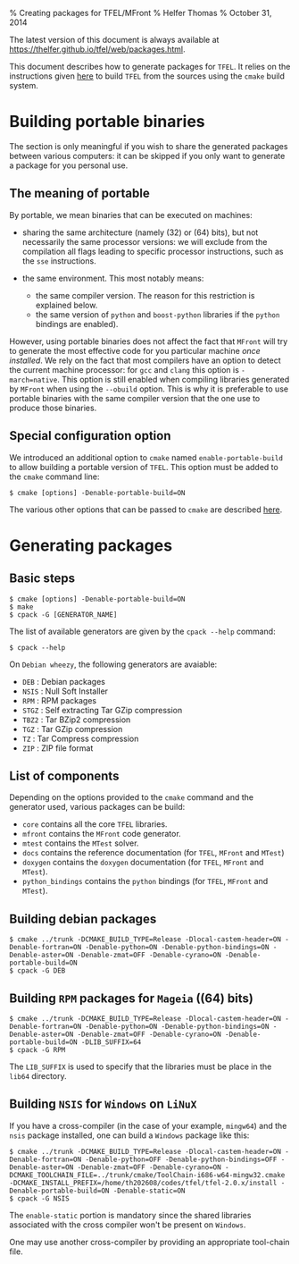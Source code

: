 % Creating packages for TFEL/MFront
% Helfer Thomas
% October 31, 2014

The latest version of this document is always available at
<https://thelfer.github.io/tfel/web/packages.html>.

This document describes how to generate packages for `TFEL`. It relies
on the instructions given [here](install.html) to build `TFEL` from
the sources using the `cmake` build system.

# Building portable binaries

The section is only meaningful if you wish to share the generated
packages between various computers: it can be skipped if you only want
to generate a package for you personal use.

## The meaning of portable

By portable, we mean binaries that can be executed on machines:

- sharing the same architecture (namely \(32\) or \(64\) bits), but
  not necessarily the same processor versions: we will exclude from
  the compilation all flags leading to specific processor
  instructions, such as the `sse` instructions.
- the same environment. This most notably means:

	- the same compiler version. The reason for this restriction is
      explained below.
	- the same version of `python` and `boost-python` libraries if the
	  `python` bindings are enabled).

However, using portable binaries does not affect the fact that
`MFront` will try to generate the most effective code for you
particular machine *once installed*. We rely on the fact that most
compilers have an option to detect the current machine processor: for
`gcc` and `clang` this option is `-march=native`. This option is still
enabled when compiling libraries generated by `MFront` when using the
`--obuild` option. This is why it is preferable to use portable
binaries with the same compiler version that the one use to produce
those binaries.

## Special configuration option

We introduced an additional option to `cmake` named
`enable-portable-build` to allow building a portable version of
`TFEL`. This option must be added to the `cmake` command line:

~~~~ {#building1 .bash}
$ cmake [options] -Denable-portable-build=ON
~~~~~~~~~~~~~~~~~~~~~~

The various other options that can be passed to `cmake` are described
[here](install.html).

# Generating packages

## Basic steps

~~~~ {#building2 .bash}
$ cmake [options] -Denable-portable-build=ON
$ make
$ cpack -G [GENERATOR_NAME]
~~~~~~~~~~~~~~~~~~~~~~

The list of available generators are given by the `cpack --help`
command:

~~~~ {#generators .bash}
$ cpack --help
~~~~~~~~~~~~~~~~~~~~~~

On `Debian wheezy`, the following generators are avaiable:

- `DEB` : Debian packages
- `NSIS` : Null Soft Installer
- `RPM` : RPM packages
- `STGZ` : Self extracting Tar GZip compression
- `TBZ2` : Tar BZip2 compression
- `TGZ` : Tar GZip compression
- `TZ` : Tar Compress compression
- `ZIP` : ZIP file format

## List of components

Depending on the options provided to the `cmake` command and the
generator used, various packages can be build:

- `core` contains all the core `TFEL` libraries.
- `mfront` contains the `MFront` code generator.
- `mtest` contains the `MTest` solver.
- `docs` contains the reference documentation (for `TFEL`, `MFront`
  and `MTest`)
- `doxygen` contains the `doxygen` documentation (for `TFEL`, `MFront`
  and `MTest`).
- `python_bindings` contains the `python` bindings (for `TFEL`, `MFront`
  and `MTest`).

## Building debian packages

~~~~ {#generator_deb .bash}
$ cmake ../trunk -DCMAKE_BUILD_TYPE=Release -Dlocal-castem-header=ON -Denable-fortran=ON -Denable-python=ON -Denable-python-bindings=ON -Denable-aster=ON -Denable-zmat=OFF -Denable-cyrano=ON -Denable-portable-build=ON
$ cpack -G DEB
~~~~~~~~~~~~~~~~~~~~~~~~~~~~~

## Building `RPM` packages for `Mageia` (\(64\) bits)

~~~~ {#generator_rpm .bash}
$ cmake ../trunk -DCMAKE_BUILD_TYPE=Release -Dlocal-castem-header=ON -Denable-fortran=ON -Denable-python=ON -Denable-python-bindings=ON -Denable-aster=ON -Denable-zmat=OFF -Denable-cyrano=ON -Denable-portable-build=ON -DLIB_SUFFIX=64
$ cpack -G RPM
~~~~~~~~~~~~~~~~~~~~~~~~~~~~~

The `LIB_SUFFIX` is used to specify that the libraries must be place
in the `lib64` directory.

## Building `NSIS` for `Windows` on `LiNuX`

If you have a cross-compiler (in the case of your example, `mingw64`)
and the `nsis` package installed, one can build a `Windows` package
like this:

~~~~ {#generator_NSIS .bash}
$ cmake ../trunk -DCMAKE_BUILD_TYPE=Release -Dlocal-castem-header=ON -Denable-fortran=ON -Denable-python=OFF -Denable-python-bindings=OFF -Denable-aster=ON -Denable-zmat=OFF -Denable-cyrano=ON -DCMAKE_TOOLCHAIN_FILE=../trunk/cmake/ToolChain-i686-w64-mingw32.cmake -DCMAKE_INSTALL_PREFIX=/home/th202608/codes/tfel/tfel-2.0.x/install -Denable-portable-build=ON -Denable-static=ON
$ cpack -G NSIS
~~~~~~~~~~~~~~~~~~~~~~~~~~~~~

The `enable-static` portion is mandatory since the shared libraries
associated with the cross compiler won't be present on `Windows`.

One may use another cross-compiler by providing an appropriate
tool-chain file.

## 

<!-- Local IspellDict: english -->
